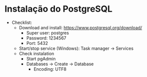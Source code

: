 # Instalação do PostgreSQL

- Checklist:
  - Download and install: https://www.postgresql.org/download/
    - Super user: postgres
    - Password: 1234567
    - Port: 5432
  - Start/stop service (Windows): Task manager -> Services
  - Check instalation
    - Start pgAdmin
    - Databases -> Create -> Database
      - Encoding: UTF8
